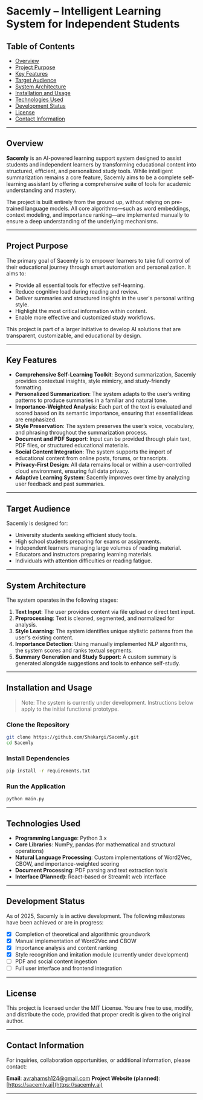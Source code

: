 # Sacemly – Intelligent Learning System for Independent Students

## Table of Contents

* [Overview](#overview)
* [Project Purpose](#project-purpose)
* [Key Features](#key-features)
* [Target Audience](#target-audience)
* [System Architecture](#system-architecture)
* [Installation and Usage](#installation-and-usage)
* [Technologies Used](#technologies-used)
* [Development Status](#development-status)
* [License](#license)
* [Contact Information](#contact-information)

---

## Overview

**Sacemly** is an AI-powered learning support system designed to assist students and independent learners by transforming educational content into structured, efficient, and personalized study tools. While intelligent summarization remains a core feature, Sacemly aims to be a complete self-learning assistant by offering a comprehensive suite of tools for academic understanding and mastery.

The project is built entirely from the ground up, without relying on pre-trained language models. All core algorithms—such as word embeddings, context modeling, and importance ranking—are implemented manually to ensure a deep understanding of the underlying mechanisms.

---

## Project Purpose

The primary goal of Sacemly is to empower learners to take full control of their educational journey through smart automation and personalization. It aims to:

* Provide all essential tools for effective self-learning.
* Reduce cognitive load during reading and review.
* Deliver summaries and structured insights in the user's personal writing style.
* Highlight the most critical information within content.
* Enable more effective and customized study workflows.

This project is part of a larger initiative to develop AI solutions that are transparent, customizable, and educational by design.

---

## Key Features

* **Comprehensive Self-Learning Toolkit**: Beyond summarization, Sacemly provides contextual insights, style mimicry, and study-friendly formatting.
* **Personalized Summarization**: The system adapts to the user’s writing patterns to produce summaries in a familiar and natural tone.
* **Importance-Weighted Analysis**: Each part of the text is evaluated and scored based on its semantic importance, ensuring that essential ideas are emphasized.
* **Style Preservation**: The system preserves the user’s voice, vocabulary, and phrasing throughout the summarization process.
* **Document and PDF Support**: Input can be provided through plain text, PDF files, or structured educational materials.
* **Social Content Integration**: The system supports the import of educational content from online posts, forums, or transcripts.
* **Privacy-First Design**: All data remains local or within a user-controlled cloud environment, ensuring full data privacy.
* **Adaptive Learning System**: Sacemly improves over time by analyzing user feedback and past summaries.

---

## Target Audience

Sacemly is designed for:

* University students seeking efficient study tools.
* High school students preparing for exams or assignments.
* Independent learners managing large volumes of reading material.
* Educators and instructors preparing learning materials.
* Individuals with attention difficulties or reading fatigue.

---

## System Architecture

The system operates in the following stages:

1. **Text Input**: The user provides content via file upload or direct text input.
2. **Preprocessing**: Text is cleaned, segmented, and normalized for analysis.
3. **Style Learning**: The system identifies unique stylistic patterns from the user's existing content.
4. **Importance Detection**: Using manually implemented NLP algorithms, the system scores and ranks textual segments.
5. **Summary Generation and Study Support**: A custom summary is generated alongside suggestions and tools to enhance self-study.

---

## Installation and Usage

> Note: The system is currently under development. Instructions below apply to the initial functional prototype.

### Clone the Repository

```bash
git clone https://github.com/Shakargi/Sacemly.git
cd Sacemly
```

### Install Dependencies

```bash
pip install -r requirements.txt
```

### Run the Application

```bash
python main.py
```

---

## Technologies Used

* **Programming Language**: Python 3.x
* **Core Libraries**: NumPy, pandas (for mathematical and structural operations)
* **Natural Language Processing**: Custom implementations of Word2Vec, CBOW, and importance-weighted scoring
* **Document Processing**: PDF parsing and text extraction tools
* **Interface (Planned)**: React-based or Streamlit web interface

---

## Development Status

As of 2025, Sacemly is in active development. The following milestones have been achieved or are in progress:

* [x] Completion of theoretical and algorithmic groundwork
* [x] Manual implementation of Word2Vec and CBOW
* [x] Importance analysis and content ranking
* [x] Style recognition and imitation module (currently under development)
* [ ] PDF and social content ingestion
* [ ] Full user interface and frontend integration

---

## License

This project is licensed under the MIT License. You are free to use, modify, and distribute the code, provided that proper credit is given to the original author.

---

## Contact Information

For inquiries, collaboration opportunities, or additional information, please contact:

**Email**: [avrahamsh124@gmail.com](mailto:avrahamsh124@gmail.com)
**Project Website (planned)**: [https://sacemly.ai](https://sacemly.ai)

---
